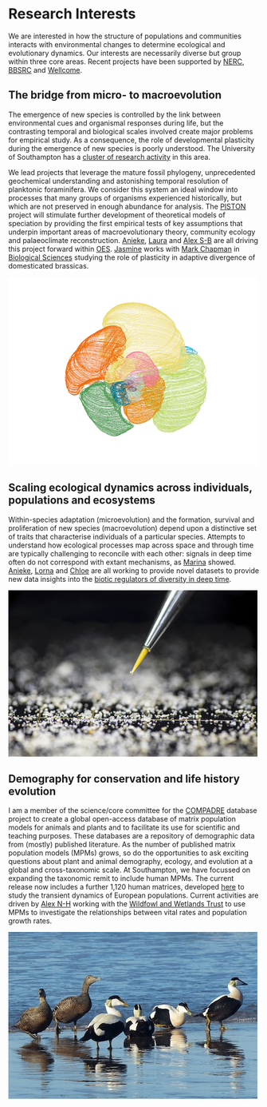 # Research Interests
We are interested in how the structure of populations and communities interacts with environmental changes to determine ecological and evolutionary dynamics. Our interests are necessarily diverse but group within three core areas. Recent projects have been supported by [NERC](https://nerc.ukri.org/), [BBSRC](https://bbsrc.ukri.org/) and [Wellcome](https://wellcome.org/).

## The bridge from micro- to macroevolution 
The emergence of new species is controlled by the link between environmental cues and organismal responses during life, but the contrasting temporal and biological scales involved create major problems for empirical study. As a consequence, the role of developmental plasticity during the emergence of new species is poorly understood. The University of Southampton has a [cluster of research activity](https://www.southampton.ac.uk/life-sciences/living-systems/evolution/index.page#related_projects) in this area. 

We lead projects that leverage the mature fossil phylogeny, unprecedented geochemical understanding and astonishing temporal resolution of planktonic foraminifera. We consider this system an ideal window into processes that many groups of organisms experienced historically, but which are not preserved in enough abundance for analysis. The [PISTON](https://www.southampton.ac.uk/oes/research/projects/piston-does-developmental-plasticity-influence-speciation.page) project will stimulate further development of theoretical models of speciation by providing the first empirical tests of key assumptions that underpin important areas of macroevolutionary theory, community ecology and palaeoclimate reconstruction. [Anieke](https://www.southampton.ac.uk/oes/about/staff/jfab1c17.page), [Laura](https://www.southampton.ac.uk/oes/postgraduate/research_students/lem1r18.page) and [Alex S-B](https://www.southampton.ac.uk/oes/about/staff/cjsb1c17.page) are all driving this project forward within [OES](https://www.southampton.ac.uk/oes/research/index.page). [Jasmine](https://www.southampton.ac.uk/biosci/about/staff/jms1r19.page) works with [Mark Chapman](https://www.southampton.ac.uk/biosci/about/staff/mc1c12.page) in [Biological Sciences](https://www.southampton.ac.uk/biosci/index.page?) studying the role of plasticity in adaptive divergence of domesticated brassicas.

![A computer vision reconstructed foraminifer](/images/chamber_contours_all_500.png)

## Scaling ecological dynamics across individuals, populations and ecosystems
Within-species adaptation (microevolution) and the formation, survival and proliferation of new species (macroevolution) depend upon a distinctive set of traits that characterise individuals of a particular species. Attempts to understand how ecological processes map across space and through time are typically challenging to reconcile with each other: signals in deep time often do not correspond with extant mechanisms, as [Marina](https://onlinelibrary.wiley.com/doi/full/10.1111/geb.13000) showed. [Anieke](https://www.southampton.ac.uk/oes/about/staff/jfab1c17.page), [Lorna](https://www.southampton.ac.uk/oes/postgraduate/research_students/lk2u16.page) and [Chloe](https://www.southampton.ac.uk/oes/postgraduate/research_students/clct1n19.page) are all working to provide novel datasets to provide new data insights into the [biotic regulators of diversity in deep time](http://dx.doi.org/10.1098/rstb.2015.0216).

![A single planktonic foraminifer](/images/1JB7741_th500.jpg)

## Demography for conservation and life history evolution
I am a member of the science/core committee for the [COMPADRE](https://compadre-db.org/) database project to create a global open-access database of matrix population models for  animals and plants and to facilitate its use for scientific and teaching purposes. These databases are a repository of demographic data from (mostly) published literature. As the number of published matrix population models (MPMs) grows, so do the opportunities to ask exciting questions about plant and animal demography, ecology, and evolution at a global and cross-taxonomic scale. At Southampton, we have focussed on expanding the taxonomic remit to include human MPMs. The current release now includes a further 1,120 human matrices, developed [here](https://link.springer.com/article/10.1007/s10144-018-0620-y) to study the transient dynamics of European populations. Current activities are driven by [Alex N-H](https://www.southampton.ac.uk/oes/postgraduate/research_students/anh1n18.page) working with the [Wildfowl and Wetlands Trust](https://www.wwt.org.uk/) to use MPMs to investigate the relationships between vital rates and population growth rates.

![Eider Ducks, Bamburgh Beach © Robin Drayton (CC BY-SA 2.0)](/images/eider_bamburgh_robindrayton.jpg)
